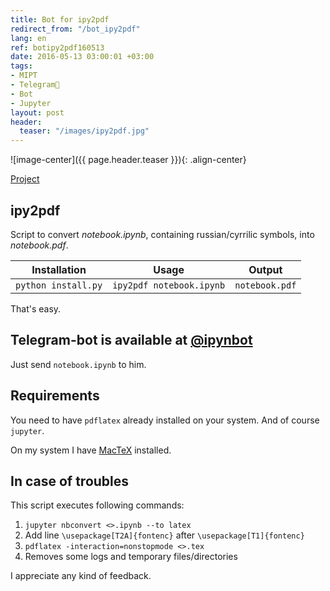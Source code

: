 ```yaml
---
title: Bot for ipy2pdf
redirect_from: "/bot_ipy2pdf"
lang: en
ref: botipy2pdf160513
date: 2016-05-13 03:00:01 +03:00
tags:
- MIPT
- Telegram💬
- Bot
- Jupyter
layout: post
header:
  teaser: "/images/ipy2pdf.jpg"
---
```


![image-center]({{ page.header.teaser }}){: .align-center}

[Project](https://github.com/akarazeevprojects/ipy2pdf)

## ipy2pdf

Script to convert _notebook.ipynb_, containing russian/cyrrilic symbols, into _notebook.pdf_.

| Installation | Usage | Output |
| :-------------: | :-------------: | :-------------: |
| `python install.py` | `ipy2pdf notebook.ipynb` | `notebook.pdf` |

That's easy.

## Telegram-bot is available at [@ipynbot](https://t.me/ipynbot)

Just send `notebook.ipynb` to him.

## Requirements

You need to have `pdflatex` already installed on your system. And of course `jupyter`.

On my system I have [MacTeX](http://www.tug.org/mactex/) installed.

## In case of troubles

This script executes following commands:

1. `jupyter nbconvert <>.ipynb --to latex`
2. Add line `\usepackage[T2A]{fontenc}` after `\usepackage[T1]{fontenc}`
3. `pdflatex -interaction=nonstopmode <>.tex`
4. Removes some logs and temporary files/directories

I appreciate any kind of feedback.
